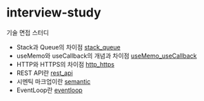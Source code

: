 # interview-study

기술 면접 스터디

- Stack과 Queue의 차이점 [stack_queue](stack_queue.md)
- useMemo와 useCallback의 개념과 차이점 [useMemo_useCallback](useMemo_useCallback.md)
- HTTP와 HTTPS의 차이점 [http_https](http_https.md)
- REST API란 [rest_api](rest_api.md)
- 시멘틱 마크업이란 [semantic](semantic.md)
- EventLoop란 [eventloop](eventloop.md)
